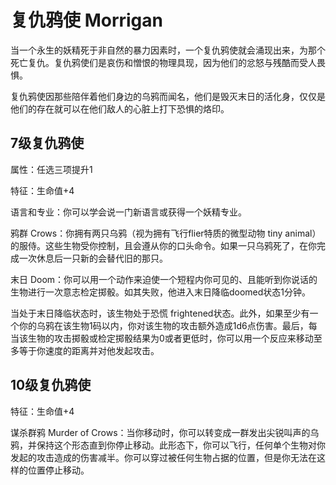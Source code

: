 # 复仇鸦使 Morrigan

当一个永生的妖精死于非自然的暴力因素时，一个复仇鸦使就会涌现出来，为那个死亡复仇。复仇鸦使们是哀伤和憎恨的物理具现，因为他们的忿怒与残酷而受人畏惧。

复仇鸦使因那些陪伴着他们身边的乌鸦而闻名，他们是毁灭末日的活化身，仅仅是他们的存在就可以在他们敌人的心脏上打下恐惧的烙印。

## 7级复仇鸦使

属性：任选三项提升1

特征：生命值+4

语言和专业：你可以学会说一门新语言或获得一个妖精专业。

鸦群 Crows：你拥有两只乌鸦（视为拥有飞行flier特质的微型动物 tiny
animal）的服侍。这些生物受你控制，且会遵从你的口头命令。如果一只乌鸦死了，在你完成一次休息后一只新的会替代旧的那只。

末日
Doom：你可以用一个动作来迫使一个短程内你可见的、且能听到你说话的生物进行一次意志检定掷骰。如其失败，他进入末日降临doomed状态1分钟。

当处于末日降临状态时，该生物处于恐慌
frightened状态。此外，如果至少有一个你的乌鸦在该生物1码以内，你对该生物的攻击额外造成1d6点伤害。最后，每当该生物的攻击掷骰或检定掷骰结果为0或者更低时，你可以用一个反应来移动至多等于你速度的距离并对他发起攻击。

## 10级复仇鸦使

特征：生命值+4

谋杀群鸦 Murder of
Crows：当你移动时，你可以转变成一群发出尖锐叫声的乌鸦，并保持这个形态直到你停止移动。此形态下，你可以飞行，任何单个生物对你发起的攻击造成的伤害减半。你可以穿过被任何生物占据的位置，但是你无法在这样的位置停止移动。
